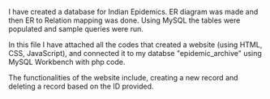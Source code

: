 I have created a database for Indian Epidemics. ER diagram was made and then ER to Relation mapping was done.
Using MySQL the tables were populated and sample queries were run.

In this file I have attached all the codes that created a website (using HTML, CSS, JavaScript), and connected it to my databse "epidemic_archive" using MySQL Workbench with php code.

The functionalities of the website include, creating a new record and deleting a record based on the ID provided.
